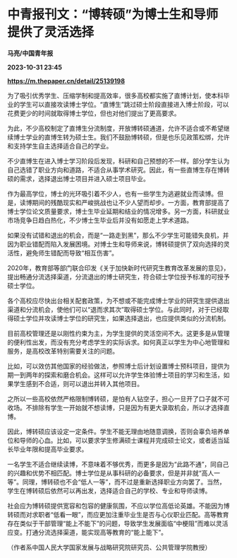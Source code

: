 # 中青报刊文：“博转硕”为博士生和导师提供了灵活选择
**马亮/中国青年报**

**2023-10-31 23:45**

**https://m.thepaper.cn/detail/25139198**

为了吸引优秀学生、压缩学制和提高效率，很多高校都实施了直博计划，使本科毕业的学生可以直接攻读博士学位。“直博生”跳过硕士阶段直接进入博士阶段，可以花费更少的时间就取得博士学位，但也对他们提出了更高要求。

为此，不少高校制定了直博生分流制度，开放博转硕通道，允许不适合或不希望继续博士学业的直博生转为硕士生。我们不鼓励博转硕，但是也乐见政策松绑，允许和支持学生自主选择适合自己的学业。

不少直博生在进入博士学习阶段后发现，科研和自己预想的不一样。部分学生认为自己选错了职业方向和道路，不适合从事学术研究。因此，有一些直博生存在博转硕的需求，选择退出博士项目并进入硕士项目毕业。

作为最高学位，博士的光环吸引着不少人，也有一些学生为逃避就业而读博。但是，读博期间的残酷现实和严峻挑战也让不少人望而却步。一方面，教育部提高了博士学位论文质量要求，博士生毕业延期和结业的情况增多。另一方面，科研就业市场竞争日趋白热化，不少博士生毕业后并没有如愿走上学术道路。

如果没有试错和退出的机会，而是“一路走到黑”，那么不少学生可能错失良机，并因为职业错配而陷入发展困境。对博士生和导师来说，博转硕提供了双向选择的灵活性，避免师生错配而导致“相互伤害”。

2020年，教育部等部门联合印发《关于加快新时代研究生教育改革发展的意见》，提出畅通分流选择渠道，分流退出的博士研究生，符合硕士学位授予标准的可授予硕士学位。

各个高校应尽快出台相关配套政策，为不想或不能完成博士学业的研究生提供退出渠道和分流机会，使他们可以“退而求其次”取得硕士学位。与此同时，对于已经取得硕士学位并攻读博士学位的研究生，如果选择退出，也应提供类似的分流机制。

目前高校管理还是以刚性约束为主，为学生提供的灵活空间不大。这更多是从管理的便利性出发，而没有充分考虑学生的实际诉求。如何真正以学生为中心地管理和服务，是高校改革特别需要关注的问题。

比如，可以效仿其他国家的经验做法，参照博士后计划设置博士预科项目，提供为期一到两年的探索和磨合机会。这样可以允许学生体验博士项目的学习和生活，如果学生感到不合适，则可以退出并转入其他项目。

之所以一些高校依然严格限制博转硕，是怕有人钻空子，担心一旦开了口子就不可收场。不排除有学生一开始就不想读博，只是因为有更大录取机会，所以才选择直博。

因此，博转硕应该设定一定条件。学生不能无理由地随意调换，否则会辜负培养单位和导师的心血。比如，可以要求学生修满硕士课程并完成硕士论文，或者适当延长毕业年限和提高毕业要求。

一名学生不适合继续读博，不意味着不够优秀，而更多是因为“此路不通”，同自己的兴趣和优势不相匹配。博士学位是从事科研的必备要求，但是并非就“高人一等”。同理，博转硕也不会“低人一等”，而不过是重新选择职业方向罢了。当然，学生在博转硕后依然可以再出发，选择适合自己的学校、专业和导师读博。

社会应为博转硕提供宽容和包容的健康氛围，不应以学位高低论英雄。不能因为博转硕而对求职者“低看一眼”，而应更加注重毕业生是否与心仪职业匹配。高等教育存在类似于干部管理“能上不能下”的问题，导致学生发展面临“中梗阻”而难以灵活应变。打通分流选择渠道，能实现高等教育的“能上能下”。

（作者系中国人民大学国家发展与战略研究院研究员、公共管理学院教授）